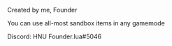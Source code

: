 Created by me, Founder

You can use all-most sandbox items in any gamemode

Discord: HNU Founder.lua#5046